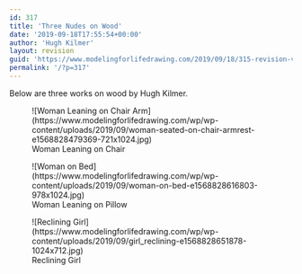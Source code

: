 ```yaml
---
id: 317
title: 'Three Nudes on Wood'
date: '2019-09-18T17:55:54+00:00'
author: 'Hugh Kilmer'
layout: revision
guid: 'https://www.modelingforlifedrawing.com/2019/09/18/315-revision-v1/'
permalink: '/?p=317'
---
```


Below are three works on wood by Hugh Kilmer.

<figure class="wp-block-image">![Woman Leaning on Chair Arm](https://www.modelingforlifedrawing.com/wp/wp-content/uploads/2019/09/woman-seated-on-chair-armrest-e1568828479369-721x1024.jpg)<figcaption>Woman Leaning on Chair</figcaption></figure><figure class="wp-block-image">![Woman on Bed](https://www.modelingforlifedrawing.com/wp/wp-content/uploads/2019/09/woman-on-bed-e1568828616803-978x1024.jpg)<figcaption>Woman Leaning on Pillow</figcaption></figure><figure class="wp-block-image">![Reclining Girl](https://www.modelingforlifedrawing.com/wp/wp-content/uploads/2019/09/girl_reclining-e1568828651878-1024x712.jpg)<figcaption>Reclining Girl</figcaption></figure>